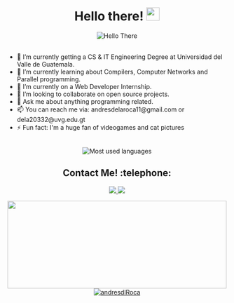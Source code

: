 <h1 align="center"> Hello there! <img src="https://raw.githubusercontent.com/MartinHeinz/MartinHeinz/master/wave.gif" width="30px" height="30px" /></h1>

<div align="center">
    <img src="https://media.giphy.com/media/xTiIzJSKB4l7xTouE8/giphy.gif" alt="Hello There" align = "center"/>
</div>
</br>
<div>
    <ul>
    <li>🔭 I’m currently getting a CS & IT Engineering Degree at Universidad del Valle de Guatemala.</li>
    <li>🌱 I’m currently learning about Compilers, Computer Networks and Parallel programming.</li>
    <li>🏢 I’m currently on a Web Developer Internship.</li>
    <li>👯 I’m looking to collaborate on open source projects.</li>
    <li>💬 Ask me about anything programming related.</li>
    <li>📫 You can reach me via: andresdelaroca11@gmail.com or dela20332@uvg.edu.gt </li>
    <li>⚡ Fun fact: I'm a huge fan of videogames and cat pictures</li>
  </ul>
</div>
</br>

<div align = "center">
    <img src="https://github-readme-stats.vercel.app/api/top-langs/?username=andresdlroca&layout=compact" alt="Most used languages">
</div>
<h2 align = "center">Contact Me! :telephone:</h2>
<!-- <p align = "center"
   <h5><b>Contact Me!</b></h5>
   </br>
</p>    -->

<div align = "center">
      <a href = "https://www.linkedin.com/in/andr%C3%A8s-de-la-roca-pineda-10a40319b/">
        <img src="https://img.shields.io/badge/LinkedIn-0077B5?style=for-the-badge&logo=linkedin&logoColor=white"/>
      </a>
      <a href = "https://discordapp.com/users/237025770940137472">
          <img src = "https://img.shields.io/badge/Discord-5865F2?style=for-the-badge&logo=discord&logoColor=white"/>
      </a>
<!--       <a href = "">
          <img src = ""/>
      </a> -->
</div>

 
<p align = "center">
  <a href = "https://steamcommunity.com/id/El_Pkachu/">
      <img width = 500 height = 200 center src = "https://media.tenor.com/3ixj1LzNr-oAAAAC/nier-nierreplicant.gif"/>
  </a>
  <a href = "https://github.com/andresdlRoca">
      <img src="https://github-readme-stats.vercel.app/api?username=andresdlRoca&show_icons=true&theme=gruvbox"         alt="andresdlRoca" />
  </a>

</p>

<!--
**andresdlRoca/andresdlRoca** is a ✨ _special_ ✨ repository because its `README.md` (this file) appears on your GitHub profile.

Here are some ideas to get you started:

- 🔭 I’m currently working on ...
- 🌱 I’m currently learning ...
- 👯 I’m looking to collaborate on ...
- 🤔 I’m looking for help with ...
- 💬 Ask me about ...
- 📫 How to reach me: ...
- 😄 Pronouns: ...
- ⚡ Fun fact: ...
-->
